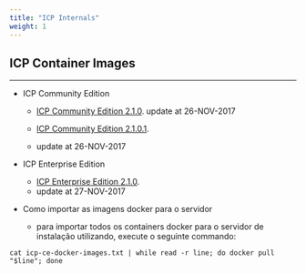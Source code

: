 ```yaml
---
title: "ICP Internals"
weight: 1
---
```


## ICP Container Images
----------------------------

- ICP Community Edition 
    - [ICP Community Edition 2.1.0](https://raw.githubusercontent.com/IBMCloudBrazil/ibmcloudbrazil.github.io/master/_content/toolkit/icp-ce-docker-images-2.1.0.txt).
    update at 26-NOV-2017

    - [ICP Community Edition 2.1.0.1](https://raw.githubusercontent.com/IBMCloudBrazil/ibmcloudbrazil.github.io/master/_content/toolkit/icp-ce-docker-images-2.1.0.1.txt).
    - update at 26-NOV-2017


- ICP Enterprise Edition
    - [ICP Enterprise Edition 2.1.0](https://raw.githubusercontent.com/IBMCloudBrazil/ibmcloudbrazil.github.io/master/_content/toolkit/icp-ee-docker-images.txt).
    - update at 27-NOV-2017


- Como importar as imagens docker para o servidor
    - para importar todos os containers docker para o servidor de instalação utilizando, execute o seguinte commando:
```
cat icp-ce-docker-images.txt | while read -r line; do docker pull "$line"; done
```
